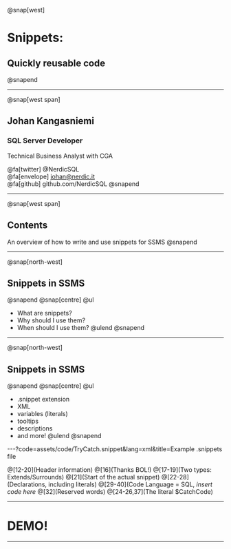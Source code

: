 @snap[west]
# Snippets: 
## Quickly reusable code
@snapend

---
@snap[west span]
## Johan Kangasniemi

### SQL Server Developer 
Technical Business Analyst with CGA <br>

@fa[twitter] @NerdicSQL <br>
@fa[envelope] johan@nerdic.it <br>
@fa[github] github.com/NerdicSQL
@snapend

---
@snap[west span]
## Contents

An overview of how to write and use snippets for SSMS
@snapend

---
@snap[north-west]
## Snippets in SSMS
@snapend
@snap[centre]
@ul
- What are snippets?
- Why should I use them?
- When should I use them?
@ulend
@snapend

---
@snap[north-west]
## Snippets in SSMS
@snapend
@snap[centre]
@ul
- .snippet extension <br>
- XML <br>
- variables (literals) <br>
- tooltips <br>
- descriptions <br>
- and more!
@ulend
@snapend

---?code=assets/code/TryCatch.snippet&lang=xml&title=Example .snippets file

@[12-20](Header information)
@[16](Thanks BOL!)
@[17-19](Two types: Extends/Surrounds)
@[21](Start of the actual snippet)
@[22-28](Declarations, including literals)
@[29-40](Code Language = SQL, *insert code here*
@[32](Reserved words)
@[24-26,37](The literal $CatchCode)

---

# DEMO!

---

